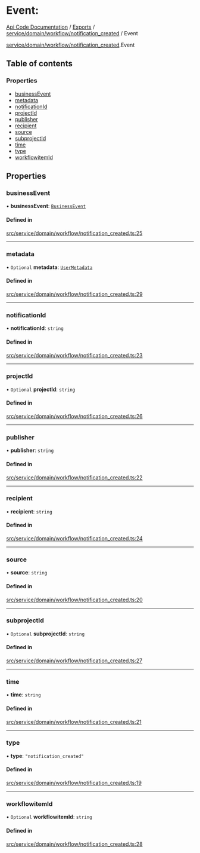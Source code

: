 # Event: 
 
[Api Code Documentation](../README.md) / [Exports](../modules.md) / [service/domain/workflow/notification\_created](../modules/service_domain_workflow_notification_created.md) / Event

[service/domain/workflow/notification\_created](../modules/service_domain_workflow_notification_created.md).Event

## Table of contents

### Properties

- [businessEvent](service_domain_workflow_notification_created.Event.md#businessevent)
- [metadata](service_domain_workflow_notification_created.Event.md#metadata)
- [notificationId](service_domain_workflow_notification_created.Event.md#notificationid)
- [projectId](service_domain_workflow_notification_created.Event.md#projectid)
- [publisher](service_domain_workflow_notification_created.Event.md#publisher)
- [recipient](service_domain_workflow_notification_created.Event.md#recipient)
- [source](service_domain_workflow_notification_created.Event.md#source)
- [subprojectId](service_domain_workflow_notification_created.Event.md#subprojectid)
- [time](service_domain_workflow_notification_created.Event.md#time)
- [type](service_domain_workflow_notification_created.Event.md#type)
- [workflowitemId](service_domain_workflow_notification_created.Event.md#workflowitemid)

## Properties

### businessEvent

• **businessEvent**: [`BusinessEvent`](../modules/service_domain_business_event.md#businessevent)

#### Defined in

[src/service/domain/workflow/notification_created.ts:25](https://github.com/openkfw/TruBudget/blob/2e43ea7/api/src/service/domain/workflow/notification_created.ts#L25)

___

### metadata

• `Optional` **metadata**: [`UserMetadata`](../modules/service_domain_metadata.md#usermetadata)

#### Defined in

[src/service/domain/workflow/notification_created.ts:29](https://github.com/openkfw/TruBudget/blob/2e43ea7/api/src/service/domain/workflow/notification_created.ts#L29)

___

### notificationId

• **notificationId**: `string`

#### Defined in

[src/service/domain/workflow/notification_created.ts:23](https://github.com/openkfw/TruBudget/blob/2e43ea7/api/src/service/domain/workflow/notification_created.ts#L23)

___

### projectId

• `Optional` **projectId**: `string`

#### Defined in

[src/service/domain/workflow/notification_created.ts:26](https://github.com/openkfw/TruBudget/blob/2e43ea7/api/src/service/domain/workflow/notification_created.ts#L26)

___

### publisher

• **publisher**: `string`

#### Defined in

[src/service/domain/workflow/notification_created.ts:22](https://github.com/openkfw/TruBudget/blob/2e43ea7/api/src/service/domain/workflow/notification_created.ts#L22)

___

### recipient

• **recipient**: `string`

#### Defined in

[src/service/domain/workflow/notification_created.ts:24](https://github.com/openkfw/TruBudget/blob/2e43ea7/api/src/service/domain/workflow/notification_created.ts#L24)

___

### source

• **source**: `string`

#### Defined in

[src/service/domain/workflow/notification_created.ts:20](https://github.com/openkfw/TruBudget/blob/2e43ea7/api/src/service/domain/workflow/notification_created.ts#L20)

___

### subprojectId

• `Optional` **subprojectId**: `string`

#### Defined in

[src/service/domain/workflow/notification_created.ts:27](https://github.com/openkfw/TruBudget/blob/2e43ea7/api/src/service/domain/workflow/notification_created.ts#L27)

___

### time

• **time**: `string`

#### Defined in

[src/service/domain/workflow/notification_created.ts:21](https://github.com/openkfw/TruBudget/blob/2e43ea7/api/src/service/domain/workflow/notification_created.ts#L21)

___

### type

• **type**: ``"notification_created"``

#### Defined in

[src/service/domain/workflow/notification_created.ts:19](https://github.com/openkfw/TruBudget/blob/2e43ea7/api/src/service/domain/workflow/notification_created.ts#L19)

___

### workflowitemId

• `Optional` **workflowitemId**: `string`

#### Defined in

[src/service/domain/workflow/notification_created.ts:28](https://github.com/openkfw/TruBudget/blob/2e43ea7/api/src/service/domain/workflow/notification_created.ts#L28)

